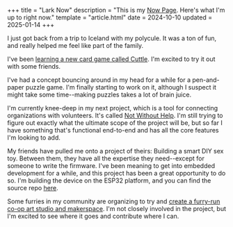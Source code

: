 +++
title = "Lark Now"
description = "This is my [Now Page](https://nownownow.com/about). Here's what I'm up to right now."
template = "article.html"
date = 2024-10-10
updated = 2025-01-14
+++

I just got back from a trip to Iceland with my polycule. It was a ton of fun,
and really helped me feel like part of the family.

I've been [learning a new card game called Cuttle](@/log/cuttle.md). I'm excited
to try it out with some friends.

I've had a concept bouncing around in my head for a while for a pen-and-paper
puzzle game. I'm finally starting to work on it, although I suspect it might
take some time--making puzzles takes a lot of brain juice.

I'm currently knee-deep in my next project, which is a tool for connecting
organizations with volunteers. It's called [Not Without
Help](https://notwithout.help/). I'm still trying to figure out exactly what the
ultimate scope of the project will be, but so far I have something that's
functional end-to-end and has all the core features I'm looking to add.

My friends have pulled me onto a project of theirs: Building a smart DIY sex
toy. Between them, they have all the expertise they need--except for someone to
write the firmware. I've been meaning to get into embedded development for a
while, and this project has been a great opportunity to do so. I'm building the
device on the ESP32 platform, and you can find the source repo
[here](https://github.com/justlark/squirtinator).

Some furries in my community are organizing to try and [create a furry-run co-op
art studio and makerspace](@/log/furry-art-space.md). I'm not closely involved
in the project, but I'm excited to see where it goes and contribute where I can.
